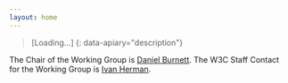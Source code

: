 ```yaml
---
layout: home
---
```

> [Loading…]
{: data-apiary="description"}


The Chair of the Working Group is [Daniel Burnett](mailto:daniel.burnett@consensys.net). The W3C Staff Contact for the Working Group is [Ivan Herman](mailto:ivan@w3.org).


